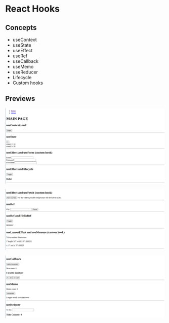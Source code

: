 # React Hooks

## Concepts

- useContext
- useState
- useEffect
- useRef
- useCallback
- useMemo
- useReducer
- Lifecycle
- Custom hooks

## Previews

![Preview](preview1.png)

![Preview](preview2.png)

![Preview](preview3.png)
